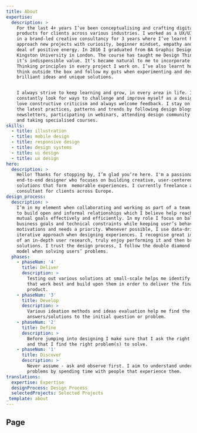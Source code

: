 ```yaml
---
title: About
expertise:
  description: >
    For the last 4+ years I’ve been conceptualising and crafting digital
    products for clients across various industries. I worked as a UX/UI designer
    in a brand-led creative consultancy for 3 years where I’ve learnt how to
    approach new projects with curiosity, beginner mindset, empathy and great
    deal of positive energy. In 2016 I graduated from BA Graphic Design at
    Kingston University in London. The course has taught me Design Thinking and
    it’s indispensible value. It’s became natural to me to incorporate Design
    Thinking principles in every project I work on. I’ve also learnt how to
    think outside the box and follow my guts when experimenting and developing
    brilliant ideas and unique solutions.


    I always strive to keep learning and grow, in every area in life. I
    constantly look for ways to challenge and improve myself as a designer. I
    love constructive criticism and always welcome feedback. I stay on top of
    the latest practices, patterns and trends by following design blogs,
    newsletters, participating in webinars, attending design community meet-ups
    and taking specialised courses.
skills:
  - title: illustration
  - title: mobile design
  - title: responsive design
  - title: design systems
  - title: ui design
  - title: ux design
hero:
  description: >
    Hello! Thanks for stopping by, I’m glad you’re here. I'm a passionate
    end-to-end designer who focuses on building creative, user-centered
    solutions that form  memorable experiences. I currently freelance as UX/UI
    consultant for clients across Europe.
design_process:
  description: >
    I’m in my element when collaborating and working as part of a team. I tend
    to build open and informal relationships which I believe help reaching
    mutual goals effectively and efficiently. In my role I focus on balancing
    business goals and technical constraints while keeping user’s behaviours,
    motivations and needs a priority. Whenever possible, I use data-driven and
    iterative approach when designing experiences. I recognise great importance
    of an in-depth user research, truly enjoy performing it and then brainstorm
    solutions. I trust the design process, I follow the double diamond design
    model when solving users’ problems.
  phases:
    - phaseNum: '4'
      title: Deliver
      description: >
        Testing out various solutions at small-scale helps me identify the ones
        that work best and build upon them in order to deliver the final
        product.
    - phaseNum: '3'
      title: Develop
      description: >
        Various ideation methods and ideas evaluation help me find the best
        answers/solutions to the initial question or problem.
    - phaseNum: '2'
      title: Define
      description: >
        Before jumping into designing I make sure that I ask the right questions
        and that I find the right problem(s) to solve.
    - phaseNum: '1'
      title: Discover
      description: >
        Never assume - ask and observe first. I aim to understand underlying
        problems by spending time with people that experience them.
translations:
  expertise: Expertise
  designProcess: Design Process
  selectedProjects: Selected Projects
_template: about
---
```




## Page
